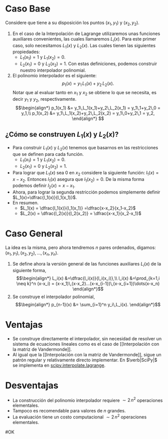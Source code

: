 # Caso Base
Considere que tiene a su disposición los puntos $(x_1,y_1)$ y $(x_2,y_2)$.
1. En el caso de la Interpolación de Lagrange utilizaremos unas funciones auxiliares convenientes, las cuales llamaremos $L_i(x)$. Para este primer caso, solo necesitamos $L_1(x)$ y $L_2(x)$. Las cuales tienen las siguientes propiedades:
	- $L_1(x_1)=1$ y $L_1(x_2)=0$.
	- $L_2(x_1)=0$ y $L_2(x_2)=1$.
	Con estas definiciones, podemos construir nuestro interpolador polinomial.
2.  El polinomio interpolador es el siguiente:$$
p_1(x) = y_1\,L_1(x)+y_2\,L_2(x).
$$Notar que al evaluar tanto en $x_1$ y $x_2$ se obtiene lo que se necesita, es decir $y_1$ y $y_2$, respectivamente. $$\begin{align*}
   p_1(x_1) &= y_1\,L_1(x_1)+y_2\,L_2(x_1) = y_1\,1+y_2\,0 = y_1,\\
   p_1(x_2) &= y_1\,L_1(x_2)+y_2\,L_2(x_2) = y_1\,0+y_2\,1 = y_2,
\end{align*}
$$
## ¿Cómo se construyen $L_1(x)$ y $L_2(x)$?
- Para construir $L_1(x)$ y $L_2(x)$ tenemos que basarnos en las restricciones que se definen para cada función.
	- $L_1(x_1)=1$ y $L_1(x_2)=0$.
	- $L_2(x_1)=0$ y $L_2(x_2)=1$.
- Para lograr que $L_1(x)$ sea $0$ en $x_2$ considere la siguiente función: $l_1(x)=x-x_2$. Entonces $l_1(x)$ asegura que $l_1(x_2)=0$. De la misma forma podemos definir $l_2(x)=x-x_1$.
- Ahora, para lograr la segunda restricción podemos simplemente definir $L_1(x)=\dfrac{l_1(x)}{l_1(x_1)}$.
- En resumen.
	- $L_1(x) = \dfrac{l_1(x)}{l_1(x_1)} =\dfrac{x-x_2}{x_1-x_2}$
	- $L_2(x) = \dfrac{l_2(x)}{l_2(x_2)} = \dfrac{x-x_1}{x_2-x_1}$

# Caso General
La idea es la misma, pero ahora tendremos $n$ pares ordenados, digamos: $(x_1,y_1),(x_2,y_2),\dots,(x_n,y_n)$.
1. Se define ahora la versión general de las funciones auxiliares $L_i(x)$ de la siguiente forma,$$\begin{align*}
	L_i(x) &=\dfrac{l_i(x)}{l_i(x_i)},\\
	l_i(x) &=\prod_{k=1,i \neq k}^n (x-x_i) = (x-x_1)\,(x-x_2)...(x-x_{i-1})\,(x-x_{i+1})\dots(x-x_n)
\end{align*}$$
2. Se construye el interpolador polinomial,$$\begin{align*}
   p_{n-1}(x) &= \sum_{i=1}^n y_i\,L_i(x).
   \end{align*}$$
# Ventajas
- Se construye directamente el interpolador, sin necesidad de resolver un sistema de ecuaciones lineales como es el caso de [[Interpolación con la matriz de Vandermonde]].
- Al igual que la [[Interpolación con la matriz de Vandermonde]], sigue un patrón regular y relativamente directo implementar. En $\verb|SciPy|$ se implementa en [scipy.interpolate.lagrange](https://docs.scipy.org/doc/scipy/reference/generated/scipy.interpolate.lagrange.html).
# Desventajas
- La construcción del polinomio interpolador requiere $\sim 2\,n^2$ operaciones elementales.
- Tampoco es recomendable para valores de $n$ grandes.
- La evaluación tiene un costo computacional  $\sim 2\,n^2$ operaciones elementales.

#OK 

